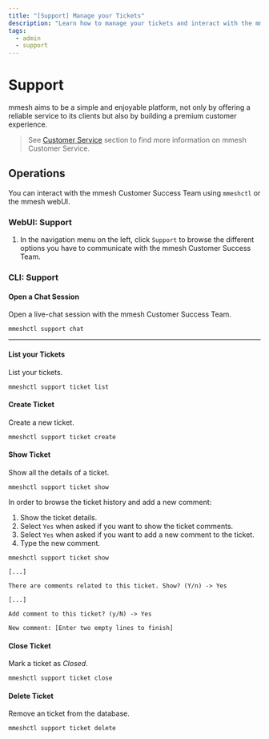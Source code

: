 ```yaml
---
title: "[Support] Manage your Tickets"
description: "Learn how to manage your tickets and interact with the mmesh Customer Success Team using mmeshctl or the mmesh webUI."
tags:
  - admin
  - support
---
```


# Support

mmesh aims to be a simple and enjoyable platform, not only by offering a reliable service to its clients but also by building a premium customer experience.

> See [Customer Service](/docs/platform/support/overview/) section to find more information on mmesh Customer Service.

## Operations

You can interact with the mmesh Customer Success Team using `mmeshctl` or the mmesh webUI.

### WebUI: Support

1. In the navigation menu on the left, click `Support` to browse the different options you have to communicate with the mmesh Customer Success Team.

### CLI: Support

#### Open a Chat Session

Open a live-chat session with the mmesh Customer Success Team.

```shell
mmeshctl support chat
```

***

#### List your Tickets

List your tickets.

```shell
mmeshctl support ticket list
```

#### Create Ticket

Create a new ticket.

```shell
mmeshctl support ticket create
```

#### Show Ticket

Show all the details of a ticket.

```shell
mmeshctl support ticket show
```

In order to browse the ticket history and add a new comment:

1. Show the ticket details.
2. Select `Yes` when asked if you want to show the ticket comments.
3. Select `Yes` when asked if you want to add a new comment to the ticket.
4. Type the new comment.

```shell
mmeshctl support ticket show

[...]

There are comments related to this ticket. Show? (Y/n) -> Yes

[...]

Add comment to this ticket? (y/N) -> Yes

New comment: [Enter two empty lines to finish]
```

#### Close Ticket

Mark a ticket as *Closed*.

```shell
mmeshctl support ticket close
```

#### Delete Ticket

Remove an ticket from the database.

```shell
mmeshctl support ticket delete
```
